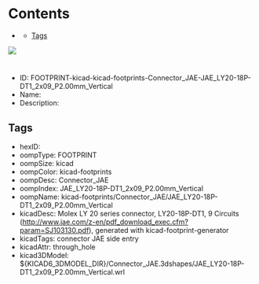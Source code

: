 



Contents
========

* [](#)
	* [Tags](#tags)
  
![][im]
# 

- ID: FOOTPRINT-kicad-kicad-footprints-Connector_JAE-JAE_LY20-18P-DT1_2x09_P2.00mm_Vertical
- Name: 
- Description: 

## Tags

- hexID: 
- oompType: FOOTPRINT
- oompSize: kicad
- oompColor: kicad-footprints
- oompDesc: Connector_JAE
- oompIndex: JAE_LY20-18P-DT1_2x09_P2.00mm_Vertical
- oompName: kicad-footprints/Connector_JAE/JAE_LY20-18P-DT1_2x09_P2.00mm_Vertical
- kicadDesc: Molex LY 20 series connector, LY20-18P-DT1, 9 Circuits (http://www.jae.com/z-en/pdf_download_exec.cfm?param=SJ103130.pdf), generated with kicad-footprint-generator
- kicadTags: connector JAE  side entry
- kicadAttr: through_hole
- kicad3DModel: ${KICAD6_3DMODEL_DIR}/Connector_JAE.3dshapes/JAE_LY20-18P-DT1_2x09_P2.00mm_Vertical.wrl



[im]: image.png
